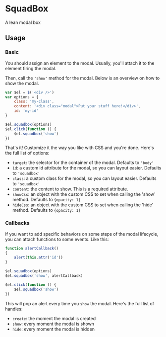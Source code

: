 # SquadBox

A lean modal box

## Usage

### Basic

You should assign an element to the modal. Usually, you'll attach it to the element firing the modal.

Then, call the ```'show'``` method for the modal. Below is an overview on how to show the modal.

```JavaScript
var $el = $('<div />')
var options = {
    class: 'my-class',
    content: '<div class="modal">Put your stuff here!</div>',
    id: 'my-id'
}

$el.squadbox(options)
$el.click(function () {
    $el.squadbox('show')
})
```

That's it! Customize it the way you like with CSS and you're done. Here's the full list of options:
- ```target```: the selector for the container of the modal. Defaults to ```'body'```
- ```id```: a custom id attribute for the modal, so you can layout easier. Defaults to ```'squadbox'```
- ```class```: a custom class for the modal, so you can layout easier. Defaults to ```'squadbox'```
- ```content```: the content to show. This is a required attribute.
- ```showCss```: an object with the custom CSS to set when calling the 'show' method. Defaults to ```{opacity: 1}```
- ```hideCss```: an object with the custom CSS to set when calling the 'hide' method. Defaults to ```{opacity: 1}```

### Callbacks

If you want to add specific behaviors on some steps of the modal lifecycle, you can attach functions to some events. Like this:

```JavaScript
function alertCallback()
{
    alert(this.attr('id'))
}

$el.squadbox(options)
$el.squadbox('show', alertCallback)

$el.click(function () {
    $el.squadbox('show')
})
```

This will pop an alert every time you ```show``` the modal. Here's the full list of handles:
- ```create```: the moment the modal is created
- ```show```: every moment the modal is shown
- ```hide```: every moment the modal is hidden

